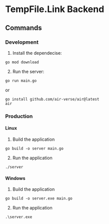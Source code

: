 # TempFile.Link Backend

## Commands

### Development

1. Install the dependecise:

```shell
go mod download
```

2. Run the server:

```shell
go run main.go
```

or

```shell
go install github.com/air-verse/air@latest
air
```

### Production

#### Linux

1. Build the application

```shell
go build -o server main.go
```

2. Run the application

```shell
./server
```

#### Windows

1. Build the application

```shell
go build -o server.exe main.go
```

2. Run the application

```shell
.\server.exe
```
